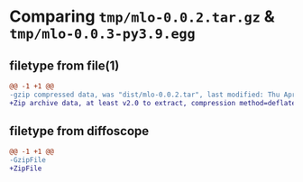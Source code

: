 # Comparing `tmp/mlo-0.0.2.tar.gz` & `tmp/mlo-0.0.3-py3.9.egg`

## filetype from file(1)

```diff
@@ -1 +1 @@
-gzip compressed data, was "dist/mlo-0.0.2.tar", last modified: Thu Apr 25 07:28:18 2019, max compression
+Zip archive data, at least v2.0 to extract, compression method=deflate
```

## filetype from diffoscope

```diff
@@ -1 +1 @@
-GzipFile
+ZipFile
```

